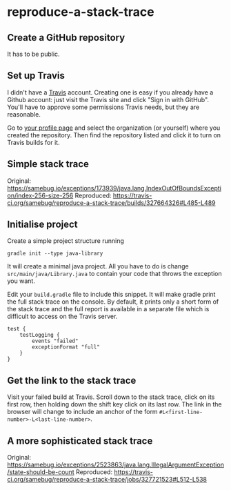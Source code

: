 # reproduce-a-stack-trace

## Create a GitHub repository

It has to be public.

## Set up Travis

I didn't have a [Travis](https://travis-ci.org/) account. Creating one is easy
if you already have a Github account: just visit the Travis site and click
"Sign in with GitHub". You'll have to approve some permissions Travis needs,
but they are reasonable.

Go to [your profile page](https://travis-ci.org/profile/) and select the
organization (or yourself) where you created the repository. Then find the
repository listed and click it to turn on Travis builds for it.

## Simple stack trace

Original: https://samebug.io/exceptions/173939/java.lang.IndexOutOfBoundsException/index-256-size-256
Reproduced: https://travis-ci.org/samebug/reproduce-a-stack-trace/builds/327664326#L485-L489

## Initialise project

Create a simple project structure running
```
gradle init --type java-library
```

It will create a minimal java project. All you have to do is change
`src/main/java/Library.java` to contain your code that throws the exception you
want.

Edit your `build.gradle` file to include this snippet. It will make gradle
print the full stack trace on the console. By default, it prints only a short
form of the stack trace and the full report is available in a separate file
which is difficult to access on the Travis server.
```
test {
    testLogging {
        events "failed"
        exceptionFormat "full"
    }
}
```

## Get the link to the stack trace

Visit your failed build at Travis. Scroll down to the stack trace, click on its
first row, then holding down the shift key click on its last row. The link in
the browser will change to include an anchor of the form
`#L<first-line-number>-L<last-line-number>`.

## A more sophisticated stack trace

Original: https://samebug.io/exceptions/2523863/java.lang.IllegalArgumentException/state-should-be-count
Reproduced: https://travis-ci.org/samebug/reproduce-a-stack-trace/jobs/327721523#L512-L538
